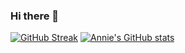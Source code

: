 ### Hi there 👋
[![GitHub Streak](https://github-readme-streak-stats.herokuapp.com/?user=gnauheinna)](https://git.io/streak-stats)
[![Annie's GitHub stats](https://github-readme-stats.vercel.app/api?username=gnauheinna)](https://github.com/gnauheinna/github-readme-stats)
<!--
**gnauheinna/gnauheinna** is a ✨ _special_ ✨ repository because its `README.md` (this file) appears on your GitHub profile.

Here are some ideas to get you started:

- 🔭 I’m currently working on ...
- 🌱 I’m currently learning ...
- 👯 I’m looking to collaborate on ...
- 🤔 I’m looking for help with ...
- 💬 Ask me about ...
- 📫 How to reach me: ...
- 😄 Pronouns: ...
- ⚡ Fun fact: ...
-->
